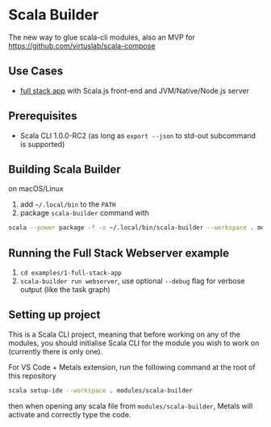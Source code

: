 Scala Builder
==============

The new way to glue scala-cli modules, also an MVP for https://github.com/virtuslab/scala-compose

## Use Cases
- [full stack app](examples/1-full-stack-app/builder.toml) with Scala.js front-end and JVM/Native/Node.js server

## Prerequisites
- Scala CLI 1.0.0-RC2 (as long as `export --json` to std-out subcommand is supported)

## Building Scala Builder

on macOS/Linux

1. add `~/.local/bin` to the `PATH`
2. package `scala-builder` command with
```bash
scala --power package -f -o ~/.local/bin/scala-builder --workspace . modules/scala-builder
```

## Running the Full Stack Webserver example
1. `cd examples/1-full-stack-app`
2. `scala-builder run webserver`, use optional `--debug` flag for verbose output (like the task graph)

## Setting up project

This is a Scala CLI project, meaning that before working on any of the modules, you should initialise
Scala CLI for the module you wish to work on (currently there is only one).

For VS Code + Metals extension, run the following command at the root of this repository

```bash
scala setup-ide --workspace . modules/scala-builder
```

then when opening any scala file from `modules/scala-builder`, Metals will activate and correctly type the code.

